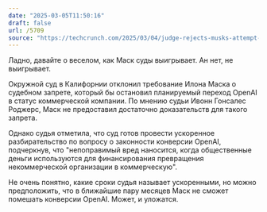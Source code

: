 ```yaml
---
date: "2025-03-05T11:50:16"
draft: false
url: /5709
source: "https://techcrunch.com/2025/03/04/judge-rejects-musks-attempt-to-block-openais-for-profit-transition/"
---
```


Ладно, давайте о веселом, как Маск суды выигрывает. Ан нет, не выигрывает.

Окружной суд в Калифорнии отклонил требование Илона Маска о судебном запрете, который бы остановил планируемый переход OpenAI в статус коммерческой компании. По мнению судьи Ивонн Гонсалес Роджерс, Маск не предоставил достаточно доказательств для такого запрета.

Однако судья отметила, что суд готов провести ускоренное разбирательство по вопросу о законности конверсии OpenAI, подчеркнув, что "непоправимый вред наносится, когда общественные деньги используются для финансирования превращения некоммерческой организации в коммерческую".

Не очень понятно, какие сроки судья называет ускоренными, но можно предположить, что в ближайшие пару месяцев Маск не сможет помешать конверсии OpenAI. Может, и уложатся.